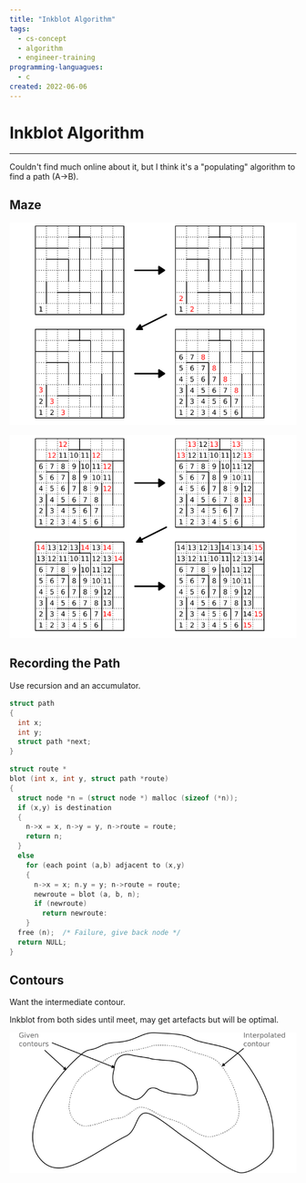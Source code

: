 ```yaml
---
title: "Inkblot Algorithm"
tags:
  - cs-concept
  - algorithm
  - engineer-training
programming-languagues:
  - c
created: 2022-06-06
---
```

# Inkblot Algorithm
---
Couldn't find much online about it, but I think it's a "populating" algorithm to find a path (A->B).

## Maze
![](images/inkblot-1.png)

![](images/inkblot-2.png)

## Recording the Path
Use recursion and an accumulator.

```c
struct path
{
  int x;
  int y;
  struct path *next;
}
```

```c
struct route *
blot (int x, int y, struct path *route)
{
  struct node *n = (struct node *) malloc (sizeof (*n));
  if (x,y) is destination
  {
    n->x = x, n->y = y, n->route = route;
    return n;
  }
  else
    for (each point (a,b) adjacent to (x,y)
    {
      n->x = x; n.y = y; n->route = route;
      newroute = blot (a, b, n);
      if (newroute)
        return newroute:
    }
  free (n);  /* Failure, give back node */
  return NULL;
}
```

## Contours
Want the intermediate contour.

Inkblot from both sides until meet, may get artefacts but will be optimal.

![](images/contours.png)
